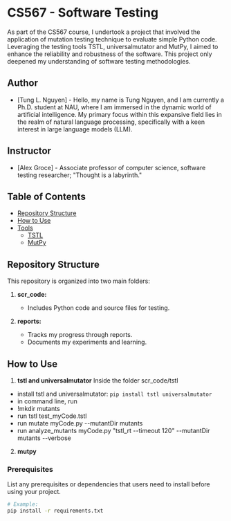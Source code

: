 # CS567 - Software Testing
As part of the CS567 course, I undertook a project that involved the application of mutation testing technique to evaluate simple Python code. Leveraging the testing tools TSTL, universalmutator and MutPy, I aimed to enhance the reliability and robustness of the software. This project only deepened my understanding of software testing methodologies.

## Author
- [Tung L. Nguyen] - Hello, my name is Tung Nguyen, and I am currently a Ph.D. student at NAU, where I am immersed in the dynamic world of artificial intelligence. My primary focus within this expansive field lies in the realm of natural language processing, specifically with a keen interest in large language models (LLM).

## Instructor
- [Alex Groce] - Associate professor of computer science, software testing researcher; "Thought is a labyrinth."

## Table of Contents
- [Repository Structure](#repository-structure)
- [How to Use](#how-to-use)
- [Tools](#tools)
  - [TSTL](#tstl)
  - [MutPy](#mutpy)

## Repository Structure
This repository is organized into two main folders:
1. **scr_code:**
    - Includes Python code and source files for testing.

2. **reports:**
    - Tracks my progress through reports.
    - Documents my experiments and learning.

## How to Use
1. **tstl and universalmutator**
Inside the folder scr_code/tstl
- install tstl and universalmutator: ``` pip install tstl universalmutator ```
- in command line, run
- !mkdir mutants
- run tstl test_myCode.tstl
- run mutate myCode.py --mutantDir mutants
- run analyze_mutants myCode.py "tstl_rt --timeout 120" --mutantDir mutants --verbose

2. **mutpy**


### Prerequisites

List any prerequisites or dependencies that users need to install before using your project.

```bash
# Example:
pip install -r requirements.txt
```
